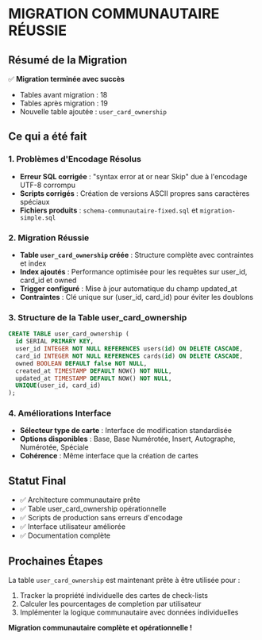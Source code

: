 # MIGRATION COMMUNAUTAIRE RÉUSSIE

## Résumé de la Migration
✅ **Migration terminée avec succès**
- Tables avant migration : 18
- Tables après migration : 19
- Nouvelle table ajoutée : `user_card_ownership`

## Ce qui a été fait

### 1. Problèmes d'Encodage Résolus
- **Erreur SQL corrigée** : "syntax error at or near Skip" due à l'encodage UTF-8 corrompu
- **Scripts corrigés** : Création de versions ASCII propres sans caractères spéciaux
- **Fichiers produits** : `schema-communautaire-fixed.sql` et `migration-simple.sql`

### 2. Migration Réussie
- **Table `user_card_ownership` créée** : Structure complète avec contraintes et index
- **Index ajoutés** : Performance optimisée pour les requêtes sur user_id, card_id et owned
- **Trigger configuré** : Mise à jour automatique du champ updated_at
- **Contraintes** : Clé unique sur (user_id, card_id) pour éviter les doublons

### 3. Structure de la Table user_card_ownership
```sql
CREATE TABLE user_card_ownership (
  id SERIAL PRIMARY KEY,
  user_id INTEGER NOT NULL REFERENCES users(id) ON DELETE CASCADE,
  card_id INTEGER NOT NULL REFERENCES cards(id) ON DELETE CASCADE,
  owned BOOLEAN DEFAULT false NOT NULL,
  created_at TIMESTAMP DEFAULT NOW() NOT NULL,
  updated_at TIMESTAMP DEFAULT NOW() NOT NULL,
  UNIQUE(user_id, card_id)
);
```

### 4. Améliorations Interface
- **Sélecteur type de carte** : Interface de modification standardisée
- **Options disponibles** : Base, Base Numérotée, Insert, Autographe, Numérotée, Spéciale
- **Cohérence** : Même interface que la création de cartes

## Statut Final
- ✅ Architecture communautaire prête
- ✅ Table user_card_ownership opérationnelle
- ✅ Scripts de production sans erreurs d'encodage
- ✅ Interface utilisateur améliorée
- ✅ Documentation complète

## Prochaines Étapes
La table `user_card_ownership` est maintenant prête à être utilisée pour :
1. Tracker la propriété individuelle des cartes de check-lists
2. Calculer les pourcentages de completion par utilisateur
3. Implémenter la logique communautaire avec données individuelles

**Migration communautaire complète et opérationnelle !**